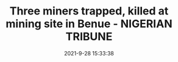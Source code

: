 ---
"title": "Three miners trapped, killed at mining site in Benue - NIGERIAN TRIBUNE"
"date": "2021-9-28 15:33:38"
"feed_name": "GOOGLENEWSMINING"
"feed_website": "https://news.google.com/search?q=mining%2Bincident&hl=en-US&gl=US&ceid=US:en"
"feed_rss": "https://news.google.com/rss/search?q=mining%2Bincident&hl=en-US&gl=US&ceid=US:en"
"link": "https://tribuneonlineng.com/three-miners-trapped-killed-at-mining-site-in-benue/"
"source": "{'href': 'https://tribuneonlineng.com', 'title': 'NIGERIAN TRIBUNE'}"
"file": "_posts/2021-1-1-aa4232ee16e3614dbfa4527608085cf7acebe7a1.md"
"accident": "1"
"drilling": "0"
"dead": "3"
"injured": "0"
"arrested": "0"
"where": "mining site"
"causes": "unknown"
"place": "unknown place"
---